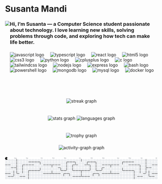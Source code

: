 <h1 align="left">Susanta Mandi</h1>

###

<img align="left" height="256" src="https://avatars.githubusercontent.com/u/130727297"  />

###

<h3 align="left">Hi, I’m Susanta — a Computer Science student passionate about technology. I love learning new skills, solving problems through code, and exploring how tech can make life better.</h3>

###

<div align="left">
  <img src="https://cdn.jsdelivr.net/gh/devicons/devicon/icons/javascript/javascript-original.svg" height="30" alt="javascript logo"  />
  <img width="12" />
  <img src="https://cdn.jsdelivr.net/gh/devicons/devicon/icons/typescript/typescript-original.svg" height="30" alt="typescript logo"  />
  <img width="12" />
  <img src="https://cdn.jsdelivr.net/gh/devicons/devicon/icons/react/react-original.svg" height="30" alt="react logo"  />
  <img width="12" />
  <img src="https://cdn.jsdelivr.net/gh/devicons/devicon/icons/html5/html5-original.svg" height="30" alt="html5 logo"  />
  <img width="12" />
  <img src="https://cdn.jsdelivr.net/gh/devicons/devicon/icons/css3/css3-original.svg" height="30" alt="css3 logo"  />
  <img width="12" />
  <img src="https://cdn.jsdelivr.net/gh/devicons/devicon/icons/python/python-original.svg" height="30" alt="python logo"  />
  <img width="12" />
  <img src="https://cdn.jsdelivr.net/gh/devicons/devicon/icons/cplusplus/cplusplus-original.svg" height="30" alt="cplusplus logo"  />
  <img width="12" />
  <img src="https://cdn.jsdelivr.net/gh/devicons/devicon/icons/c/c-original.svg" height="30" alt="c logo"  />
  <img width="12" />
  <img src="https://skillicons.dev/icons?i=tailwind" height="30" alt="tailwindcss logo"  />
  <img width="12" />
  <img src="https://skillicons.dev/icons?i=nodejs" height="30" alt="nodejs logo"  />
  <img width="12" />
  <img src="https://skillicons.dev/icons?i=express" height="30" alt="express logo"  />
  <img width="12" />
  <img src="https://skillicons.dev/icons?i=bash" height="30" alt="bash logo"  />
  <img width="12" />
  <img src="https://skillicons.dev/icons?i=powershell" height="30" alt="powershell logo"  />
  <img width="12" />
  <img src="https://cdn.simpleicons.org/mongodb/47A248" height="30" alt="mongodb logo"  />
  <img width="12" />
  <img src="https://skillicons.dev/icons?i=mysql" height="30" alt="mysql logo"  />
  <img width="12" />
  <img src="https://cdn.simpleicons.org/docker/2496ED" height="30" alt="docker logo"  />
</div>

###

<br clear="both">

<div align="center">
  <img src="https://streak-stats.demolab.com?user=h4jack&locale=en&mode=daily&theme=tokyonight&hide_border=true&border_radius=4" height="150" alt="streak graph"  />
</div>

###

<br clear="both">

<div align="center">
  <img src="https://github-readme-stats.vercel.app/api?username=h4jack&hide_title=true&hide_rank=true&show_icons=true&include_all_commits=false&count_private=true&disable_animations=false&theme=rose_pine&locale=en&hide_border=true" height="150" alt="stats graph"  />
  <img src="https://github-readme-stats.vercel.app/api/top-langs?username=h4jack&locale=en&hide_title=true&layout=compact&card_width=320&langs_count=5&theme=aura_dark&hide_border=true" height="150" alt="languages graph"  />
</div>

###

<br clear="both">

<div align="center">
  <img src="https://github-profile-trophy.vercel.app?username=h4jack&theme=dark_lover&no-frame=true&no-bg=true" height="150" alt="trophy graph"  />
</div>

###

<div align="center">
  <img src="https://github-readme-activity-graph.vercel.app/graph?username=h4jack&radius=16&theme=elegant&area=true&order=5&hide_border=true&hide_title=false" height="300" alt="activity-graph graph"  />
</div>

###

<picture>
  <source media="(prefers-color-scheme: dark)" srcset="https://raw.githubusercontent.com/h4jack/h4jack/output/pacman-contribution-graph-dark.svg">
  <source media="(prefers-color-scheme: light)" srcset="https://raw.githubusercontent.com/h4jack/h4jack/output/pacman-contribution-graph.svg">
  <img alt="pacman contribution graph" src="https://raw.githubusercontent.com/h4jack/h4jack/output/pacman-contribution-graph.svg">
</picture>

###
